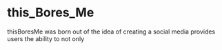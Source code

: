 # this_Bores_Me

thisBoresMe was born out of the idea of creating a social media provides users the ability to not only 